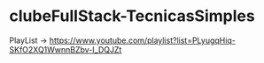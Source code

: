 # clubeFullStack-TecnicasSimples
PlayList -> https://www.youtube.com/playlist?list=PLyugqHiq-SKfO2XQ1WwnnBZbv-I_DQJZt
